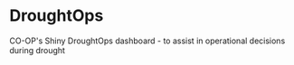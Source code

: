 # DroughtOps
CO-OP's Shiny DroughtOps dashboard - to assist in operational decisions during drought
